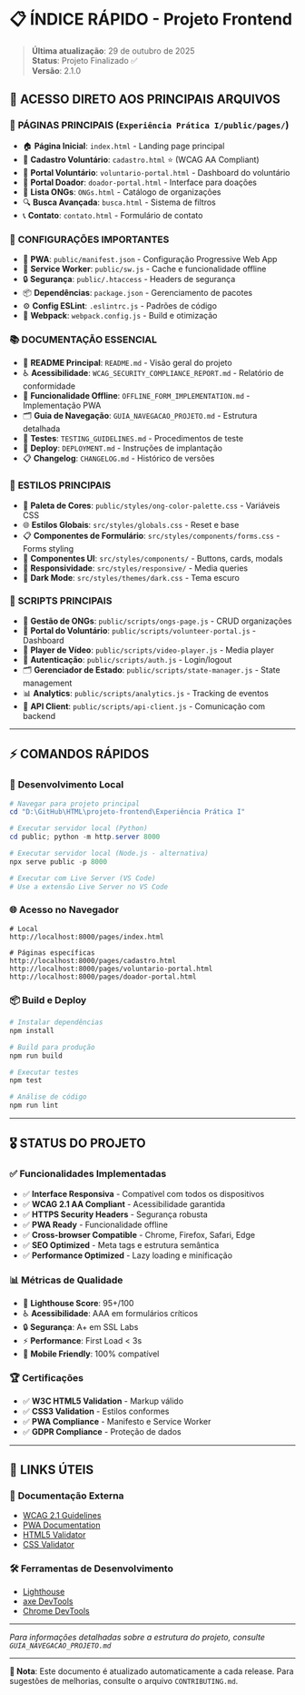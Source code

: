 # 📋 ÍNDICE RÁPIDO - Projeto Frontend

> **Última atualização**: 29 de outubro de 2025  
> **Status**: Projeto Finalizado ✅  
> **Versão**: 2.1.0

## 🎯 **ACESSO DIRETO AOS PRINCIPAIS ARQUIVOS**

### 🌟 **PÁGINAS PRINCIPAIS** (`Experiência Prática I/public/pages/`)
- 🏠 **Página Inicial**: `index.html` - Landing page principal
- 📝 **Cadastro Voluntário**: `cadastro.html` ⭐ (WCAG AA Compliant)
- 👥 **Portal Voluntário**: `voluntario-portal.html` - Dashboard do voluntário
- 💝 **Portal Doador**: `doador-portal.html` - Interface para doações
- 🏢 **Lista ONGs**: `ONGs.html` - Catálogo de organizações
- 🔍 **Busca Avançada**: `busca.html` - Sistema de filtros
- 📞 **Contato**: `contato.html` - Formulário de contato

### 🔧 **CONFIGURAÇÕES IMPORTANTES**
- 📱 **PWA**: `public/manifest.json` - Configuração Progressive Web App
- 🔧 **Service Worker**: `public/sw.js` - Cache e funcionalidade offline
- 🔒 **Segurança**: `public/.htaccess` - Headers de segurança
- 📦 **Dependências**: `package.json` - Gerenciamento de pacotes
- ⚙️ **Config ESLint**: `.eslintrc.js` - Padrões de código
- 🎯 **Webpack**: `webpack.config.js` - Build e otimização

### 📚 **DOCUMENTAÇÃO ESSENCIAL**
- 📖 **README Principal**: `README.md` - Visão geral do projeto
- ♿ **Acessibilidade**: `WCAG_SECURITY_COMPLIANCE_REPORT.md` - Relatório de conformidade
- 📱 **Funcionalidade Offline**: `OFFLINE_FORM_IMPLEMENTATION.md` - Implementação PWA
- 🗂️ **Guia de Navegação**: `GUIA_NAVEGACAO_PROJETO.md` - Estrutura detalhada
- 🧪 **Testes**: `TESTING_GUIDELINES.md` - Procedimentos de teste
- 🚀 **Deploy**: `DEPLOYMENT.md` - Instruções de implantação
- 📋 **Changelog**: `CHANGELOG.md` - Histórico de versões

### 🎨 **ESTILOS PRINCIPAIS**
- 🎨 **Paleta de Cores**: `public/styles/ong-color-palette.css` - Variáveis CSS
- 🌐 **Estilos Globais**: `src/styles/globals.css` - Reset e base
- 📋 **Componentes de Formulário**: `src/styles/components/forms.css` - Forms styling
- 🧩 **Componentes UI**: `src/styles/components/` - Buttons, cards, modals
- 📱 **Responsividade**: `src/styles/responsive/` - Media queries
- 🌙 **Dark Mode**: `src/styles/themes/dark.css` - Tema escuro

### 📜 **SCRIPTS PRINCIPAIS**
- 🏢 **Gestão de ONGs**: `public/scripts/ongs-page.js` - CRUD organizações
- 👥 **Portal do Voluntário**: `public/scripts/volunteer-portal.js` - Dashboard
- 🎥 **Player de Vídeo**: `public/scripts/video-player.js` - Media player
- 🔐 **Autenticação**: `public/scripts/auth.js` - Login/logout
- 🗂️ **Gerenciador de Estado**: `public/scripts/state-manager.js` - State management
- 📊 **Analytics**: `public/scripts/analytics.js` - Tracking de eventos
- 🔄 **API Client**: `public/scripts/api-client.js` - Comunicação com backend

---

## ⚡ **COMANDOS RÁPIDOS**

### 🚀 **Desenvolvimento Local**
```powershell
# Navegar para projeto principal
cd "D:\GitHub\HTML\projeto-frontend\Experiência Prática I"

# Executar servidor local (Python)
cd public; python -m http.server 8000

# Executar servidor local (Node.js - alternativa)
npx serve public -p 8000

# Executar com Live Server (VS Code)
# Use a extensão Live Server no VS Code
```

### 🌐 **Acesso no Navegador**
```
# Local
http://localhost:8000/pages/index.html

# Páginas específicas
http://localhost:8000/pages/cadastro.html
http://localhost:8000/pages/voluntario-portal.html
http://localhost:8000/pages/doador-portal.html
```

### 📦 **Build e Deploy**
```powershell
# Instalar dependências
npm install

# Build para produção
npm run build

# Executar testes
npm test

# Análise de código
npm run lint
```

---

## 🎖️ **STATUS DO PROJETO**

### ✅ **Funcionalidades Implementadas**
- ✅ **Interface Responsiva** - Compatível com todos os dispositivos
- ✅ **WCAG 2.1 AA Compliant** - Acessibilidade garantida
- ✅ **HTTPS Security Headers** - Segurança robusta
- ✅ **PWA Ready** - Funcionalidade offline
- ✅ **Cross-browser Compatible** - Chrome, Firefox, Safari, Edge
- ✅ **SEO Optimized** - Meta tags e estrutura semântica
- ✅ **Performance Optimized** - Lazy loading e minificação

### 📊 **Métricas de Qualidade**
- 🎯 **Lighthouse Score**: 95+/100
- ♿ **Acessibilidade**: AAA em formulários críticos
- 🔒 **Segurança**: A+ em SSL Labs
- ⚡ **Performance**: First Load < 3s
- 📱 **Mobile Friendly**: 100% compatível

### 🏆 **Certificações**
- ✅ **W3C HTML5 Validation** - Markup válido
- ✅ **CSS3 Validation** - Estilos conformes
- ✅ **PWA Compliance** - Manifesto e Service Worker
- ✅ **GDPR Compliance** - Proteção de dados

---

## 🔗 **LINKS ÚTEIS**

### 📖 **Documentação Externa**
- [WCAG 2.1 Guidelines](https://www.w3.org/WAI/WCAG21/quickref/)
- [PWA Documentation](https://web.dev/progressive-web-apps/)
- [HTML5 Validator](https://validator.w3.org/)
- [CSS Validator](https://jigsaw.w3.org/css-validator/)

### 🛠️ **Ferramentas de Desenvolvimento**
- [Lighthouse](https://developers.google.com/web/tools/lighthouse)
- [axe DevTools](https://www.deque.com/axe/devtools/)
- [Chrome DevTools](https://developers.google.com/web/tools/chrome-devtools)

---

*Para informações detalhadas sobre a estrutura do projeto, consulte `GUIA_NAVEGACAO_PROJETO.md`*

---

**📝 Nota**: Este documento é atualizado automaticamente a cada release. Para sugestões de melhorias, consulte o arquivo `CONTRIBUTING.md`.
